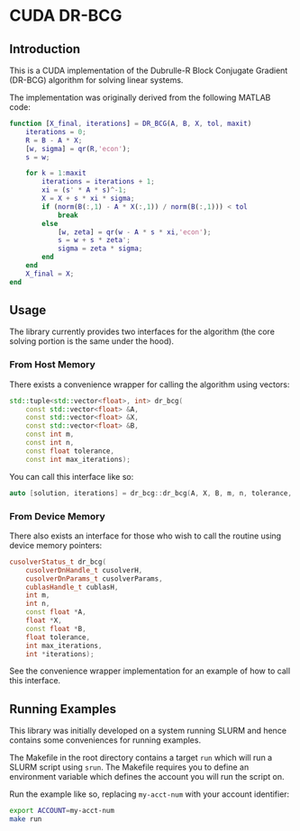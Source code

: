 # CUDA DR-BCG

## Introduction

This is a CUDA implementation of the Dubrulle-R Block Conjugate Gradient (DR-BCG) algorithm for solving linear systems.

The implementation was originally derived from the following MATLAB code:

```matlab
function [X_final, iterations] = DR_BCG(A, B, X, tol, maxit)
    iterations = 0;
    R = B - A * X;
    [w, sigma] = qr(R,'econ');
    s = w;

    for k = 1:maxit
        iterations = iterations + 1;
        xi = (s' * A * s)^-1;
        X = X + s * xi * sigma;
        if (norm(B(:,1) - A * X(:,1)) / norm(B(:,1))) < tol
            break
        else
            [w, zeta] = qr(w - A * s * xi,'econ');
            s = w + s * zeta';
            sigma = zeta * sigma;
        end
    end
    X_final = X;
end
```

## Usage

The library currently provides two interfaces for the algorithm (the core solving portion is the same under the hood).

### From Host Memory

There exists a convenience wrapper for calling the algorithm using vectors:

```c++
std::tuple<std::vector<float>, int> dr_bcg(
    const std::vector<float> &A,
    const std::vector<float> &X,
    const std::vector<float> &B,
    const int m,
    const int n,
    const float tolerance,
    const int max_iterations);
```

You can call this interface like so:

```c++
auto [solution, iterations] = dr_bcg::dr_bcg(A, X, B, m, n, tolerance, max_iterations);
```

### From Device Memory

There also exists an interface for those who wish to call the routine using device memory pointers:

```c++
cusolverStatus_t dr_bcg(
    cusolverDnHandle_t cusolverH,
    cusolverDnParams_t cusolverParams,
    cublasHandle_t cublasH,
    int m,
    int n,
    const float *A,
    float *X,
    const float *B,
    float tolerance,
    int max_iterations,
    int *iterations);
```

See the convenience wrapper implementation for an example of how to call this interface.

## Running Examples

This library was initially developed on a system running SLURM and hence contains some conveniences for running examples.

The Makefile in the root directory contains a target `run` which will run a SLURM script using `srun`.
The Makefile requires you to define an environment variable which defines the account you will run the script on.

Run the example like so, replacing `my-acct-num` with your account identifier:

```bash
export ACCOUNT=my-acct-num
make run
```
